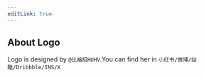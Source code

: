 ```yaml
---
editLink: true
---
```


## About Logo

Logo is designed by `@比格招HUHV`.You can find her in `小红书/微博/站酷/Dribbble/INS/X`